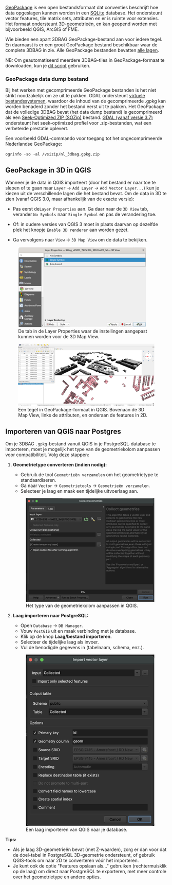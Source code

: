 [GeoPackage](https://www.geopackage.org) is een open bestandsformaat dat conventies beschrijft hoe data opgeslagen kunnen worden in een [SQLite](https://www.sqlite.org/index.html) database. Het ondersteunt vector features, tile matrix sets, attributen en er is ruimte voor extensies. Het formaat ondersteunt 3D-geometrieën, en kan geopend worden met bijvoorbeeld QGIS, ArcGIS of FME.

Wie bieden een apart 3DBAG GeoPackage-bestand aan voor iedere tegel. En daarnaast is er een groot GeoPackage bestand beschikbaar waar de complete 3DBAG in zie. Alle GeoPackage bestanden bevatten [alle lagen](../../schema/layers/#data-layers).

NB: Om geautomatiseerd meerdere 3DBAG-tiles in GeoPackage-formaat te downloaden, kun je [dit script](https://github.com/3DBAG/3dbag-scripts/blob/main/tile_download.py) gebruiken.

### GeoPackage data dump bestand
Bij het werken met gecomprimeerde GeoPackage bestanden is het niet strikt noodzakelijk om ze uit te pakken.
GDAL ondersteunt [virtuele bestandssystemen](https://gdal.org/user/virtual_file_systems.html#vsizip-zip-archives), waardoor de inhoud van de gecomprimeerde .gpkg kan worden benaderd zonder het bestand eerst uit te pakken.
Het GeoPackage dat de volledige 3DBAG bevat (het data dump bestand) is gecomprimeerd als een [Seek-Optimized ZIP (SOZip)](https://gdal.org/user/virtual_file_systems.html#sozip-seek-optimized-zip) bestand.
[GDAL (vanaf versie 3.7)](https://gdal.org/user/virtual_file_systems.html#sozip-seek-optimized-zip) ondersteunt het seek-optimized profiel voor .zip-bestanden, wat een verbeterde prestatie oplevert.

Een voorbeeld GDAL-commando voor toegang tot het ongecomprimeerde Nederlandse GeoPackage:

`ogrinfo -so -al /vsizip/nl_3dbag.gpkg.zip`

## GeoPackage in 3D in QGIS

Wanneer je de data in QGIS importeert (door het bestand er naar toe te slepen of te gaan naar `Layer` -> `Add Layer` -> `Add Vector Layer...`) kun je kiezen uit de verschillende lagen die het bestand bevat. Om de data in 3D te zien (vanaf QGIS 3.0, maar afhankelijk van de exacte versie):

- Pas eerst de`Layer Properties` aan. Ga daar naar de `3D View` tab, verander `No Symbols` naar `Single Symbol` en pas de verandering toe.
- Of: in oudere versies van QGIS 3 moet in plaats daarvan op dezelfde plek het knopje `Enable 3D renderer` aan worden gezet.

- Ga vervolgens naar `View` -> `3D Map View` om de data te bekijken.

<figure>
  <a href="../../../images_common/gpkg.png">
    <img src="../../../images_common/gpkg.png" width="400" />
  </a>
  <figcaption>De tab in de Layer Properties waar de instellingen aangepast kunnen worden voor de 3D Map View.</figcaption>
</figure>


<figure>
  <a href="../../../images_common/gpkg2.png">
    <img src="../../../images_common/gpkg2.png" />
  </a>
  <figcaption>Een tegel in GeoPackage-formaat in QGIS. Bovenaan de 3D Map View, links de attributen, en onderaan de features in 2D.</figcaption>
</figure>

## Importeren van QGIS naar Postgres

Om je 3DBAG `.gpkg`-bestand vanuit QGIS in je PostgreSQL-database te importeren, moet je mogelijk het type van de geometriekolom aanpassen voor compatibiliteit. Volg deze stappen:

1. **Geometrietype converteren (indien nodig):**
   - Gebruik de tool `Geometrieën verzamelen` om het geometrietype te standaardiseren.
   - Ga naar `Vector` → `Geometrietools` → `Geometrieën verzamelen`.
   - Selecteer je laag en maak een tijdelijke uitvoerlaag aan.

   <figure>
     <a href="../../../images_common/gpkg3.png">
       <img src="../../../images_common/gpkg3.png" />
     </a>
     <figcaption>Het type van de geometriekolom aanpassen in QGIS.</figcaption>
   </figure>

2. **Laag importeren naar PostgreSQL:**
   - Open `Database` → `DB Manager`.
   - Vouw `PostGIS` uit en maak verbinding met je database.
   - Klik op de knop **Laag/bestand importeren**.
   - Selecteer de tijdelijke laag als invoer.
   - Vul de benodigde gegevens in (tabelnaam, schema, enz.).

   <figure>
     <a href="../../../images_common/gpkg4.png">
       <img src="../../../images_common/gpkg4.png" />
     </a>
     <figcaption>Een laag importeren van QGIS naar je database.</figcaption>
   </figure>

**Tips:**
- Als je laag 3D-geometrieën bevat (met Z-waarden), zorg er dan voor dat de doel-tabel in PostgreSQL 3D-geometrie ondersteunt, of gebruik QGIS-tools om naar 2D te converteren vóór het importeren.
- Je kunt ook de optie "Features opslaan als..." gebruiken (rechtermuisklik op de laag) om direct naar PostgreSQL te exporteren, met meer controle over het geometrietype en andere opties.
